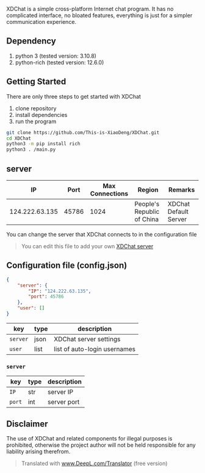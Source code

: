 XDChat is a simple cross-platform Internet chat program. It has no complicated interface, no bloated features, everything is just for a simpler communication experience.

## Dependency

1. python 3 (tested version: 3.10.8)
2. python-rich (tested version: 12.6.0)

## Getting Started

There are only three steps to get started with XDChat

1. clone repository
2. install dependencies
3. run the program

```bash
git clone https://github.com/This-is-XiaoDeng/XDChat.git
cd XDChat
python3 -m pip install rich
python3 . /main.py
```

## server

| IP | Port | Max Connections | Region | Remarks |
|----------------|-----------------|---------------------------|-------------------|---------------------|
| 124.222.63.135 | 45786 | 1024 | People's Republic of China | XDChat Default Server |

You can change the server that XDChat connects to in the configuration file

> You can edit this file to add your own [XDChat server](https://github.com/This-is-XiaoDeng/XDchat-Server)

## Configuration file (config.json)

```json
{
    "server": {
        "IP": "124.222.63.135",
        "port": 45786
    },
    "user": []
}
```

| key | type | description |
|---------------|---------------|------------------------------|
| `server` | json | XDChat server settings |
| `user` | list | list of auto-login usernames |

### `server`

| key | type | description |
| ---------------|---------------|------------------------|
| `IP` | str | server IP |
| `port` | int | server port |

## Disclaimer

The use of XDChat and related components for illegal purposes is prohibited, otherwise the project author will not be held responsible for any liability arising therefrom.

> Translated with www.DeepL.com/Translator (free version)
